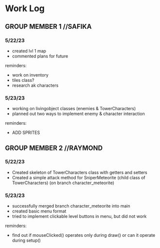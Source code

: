 # Work Log

## GROUP MEMBER 1 //SAFIKA

### 5/22/23

- created lvl 1 map
- commented plans for future

reminders:
- work on inventory
- tiles class?
- research ak characters

### 5/23/23

- working on livingobject classes (enemies & TowerCharacters)
- planned out two ways to implement enemy & character interaction

reminders:
- ADD SPRITES


## GROUP MEMBER 2 //RAYMOND

### 5/22/23

- Created skeleton of TowerCharacters class with getters and setters
- Created a simple attack method for SniperMeteorite (child class of TowerCharacters) (on branch character_meteorite)

### 5/23/23

- successfully merged branch character_meteorite into main
- created basic menu format
- tried to implement clickable level buttons in menu, but did not work

reminders:
- find out if mouseClicked() operates only during draw() or can it operate during setup()
